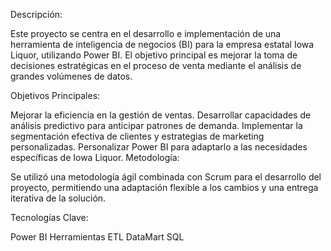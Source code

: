 Descripción:

Este proyecto se centra en el desarrollo e implementación de una herramienta de inteligencia de negocios (BI) para la empresa estatal Iowa Liquor, utilizando Power BI. El objetivo principal es mejorar la toma de decisiones estratégicas en el proceso de venta mediante el análisis de grandes volúmenes de datos.

Objetivos Principales:

Mejorar la eficiencia en la gestión de ventas.
Desarrollar capacidades de análisis predictivo para anticipar patrones de demanda.
Implementar la segmentación efectiva de clientes y estrategias de marketing personalizadas.
Personalizar Power BI para adaptarlo a las necesidades específicas de Iowa Liquor.
Metodología:

Se utilizó una metodología ágil combinada con Scrum para el desarrollo del proyecto, permitiendo una adaptación flexible a los cambios y una entrega iterativa de la solución.

Tecnologías Clave:

Power BI
Herramientas ETL
DataMart
SQL
